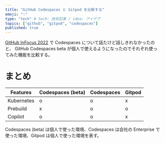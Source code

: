 ```yaml
---
title: "GitHub Codespaces と Gitpod を比較する"
emoji: "💡"
type: "tech" # tech: 技術記事 / idea: アイデア
topics: ["github", "gitpod", "codespaces"]
published: true
---
```


[GitHub InFocus 2022](https://resources.github.com/webcast/jp-github-infocus-2022) で Codespaces について話たけど話しきれなかったのと、 GitHub Codespaces beta が個人で使えるようになったのでそれぞれ使ってみた機能を比較する。

# まとめ

| Features | Codespaces (beta) | Codespaces | Gitpod |
| --- | --- | --- | --- |
| Kubernetes | o | o | x |
| Prebuild | x | o | o |
| Copilot | o | o | x |

Codespaces (beta) は個人で使った環境、Codespaces は会社の Enterprise で使った環境、Gitpod は個人で使った環境を表す。
